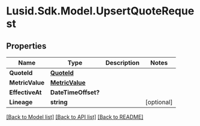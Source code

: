 
# Lusid.Sdk.Model.UpsertQuoteRequest

## Properties

Name | Type | Description | Notes
------------ | ------------- | ------------- | -------------
**QuoteId** | [**QuoteId**](QuoteId.md) |  | 
**MetricValue** | [**MetricValue**](MetricValue.md) |  | 
**EffectiveAt** | **DateTimeOffset?** |  | 
**Lineage** | **string** |  | [optional] 

[[Back to Model list]](../README.md#documentation-for-models)
[[Back to API list]](../README.md#documentation-for-api-endpoints)
[[Back to README]](../README.md)

